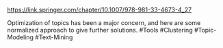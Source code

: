 https://link.springer.com/chapter/10.1007/978-981-33-4673-4_27

Optimization of topics has been a major concern, and here are some normalized approach to give further solutions.
#Tools #Clustering #Topic-Modeling #Text-Mining
